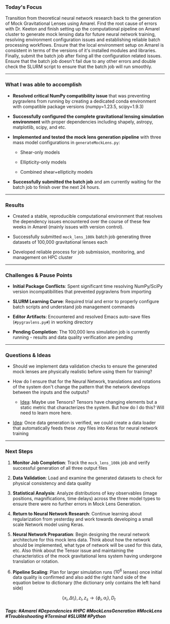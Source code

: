 ### Today's Focus

Transition from theoretical neural network research back to the generation of Mock Gravitational Lenses using Amarel. Find the root cause of errors with Dr. Keeton and finish setting up the computational pipeline on Amarel cluster to generate mock lensing data for future neural network training, resolving environment configuration issues and establishing reliable batch processing workflows. Ensure that the local environment setup on Amarel is consistent in terms of the versions of it's installed modules and libraries. Finally, submit the batch job after fixing all the configuration related issues. Ensure that the batch job doesn't fail due to any other errors and double check the SLURM script to ensure that the batch job will run smoothly.
***
### What I was able to accomplish

- **Resolved critical NumPy compatibility issue** that was preventing pygravlens from running by creating a dedicated conda environment with compatible package versions (numpy=1.23.5, scipy=1.9.3)
    
- **Successfully configured the complete gravitational lensing simulation environment** with proper dependencies including shapely, astropy, matplotlib, scipy, and etc.
    
- **Implemented and tested the mock lens generation pipeline** with three mass model configurations in `generateMockLens.py`:
    
    - Shear-only models
        
    - Ellipticity-only models
        
    - Combined shear+ellipticity models

- **Successfully submitted the batch job** and am currently waiting for the batch job to finish over the next 24 hours.
***
### Results

- Created a stable, reproducible computational environment that resolves the dependency issues encountered over the course of these few weeks in Amarel (mainly issues with version control).

- Successfully submitted `mock_lens_100k` batch job generating three datasets of 100,000 gravitational lenses each

- Developed reliable process for job submission, monitoring, and management on HPC cluster
***
### Challenges & Pause Points

- **Initial Package Conflicts**: Spent significant time resolving NumPy/SciPy version incompatibilities that prevented pygravlens from importing
    
- **SLURM Learning Curve**: Required trial and error to properly configure batch scripts and understand job management commands
    
- **Editor Artifacts**: Encountered and resolved Emacs auto-save files (`#pygravlens.py#`) in working directory
    
- **Pending Completion**: The 100,000 lens simulation job is currently running - results and data quality verification are pending
***
### Questions & Ideas

- Should we implement data validation checks to ensure the generated mock lenses are physically realistic before using them for training?

- How do I ensure that for the Neural Network, translations and rotations of the system don't change the pattern that the network develops between the inputs and the outputs? 
	- <u>Idea</u>: Maybe use Tensors? Tensors have changing elements but a static metric that characterizes the system. But how do I do this? Will need to learn more here.

- <u>Idea</u>: Once data generation is verified, we could create a data loader that automatically feeds these .npy files into Keras for neural network training
***
### Next Steps

1. **Monitor Job Completion**: Track the `mock_lens_100k` job and verify successful generation of all three output files
    
2. **Data Validation**: Load and examine the generated datasets to check for physical consistency and data quality
    
3. **Statistical Analysis**: Analyze distributions of key observables (image positions, magnifications, time delays) across the three model types to ensure there were no further errors in Mock Lens Generation.

4. **Return to Neural Network Research**: Continue learning about regularization from yesterday and work towards developing a small scale Network model using Keras.

5. **Neural Network Preparation**: Begin designing the neural network architecture for this mock lens data. Think about how the network should be implemented, what type of network will be used for this data, etc. Also think about the Tensor issue and maintaining the characteristics of the mock gravitational lens system having undergone translation or rotation.
    
6. **Pipeline Scaling**: Plan for larger simulation runs ($10^6$ lenses) once initial data quality is confirmed and also add the right hand side of the equation below to dictionary (the dictionary only contains the left hand side)

	```math 
	\left\{x_{i}, \Delta t_i\right\}, z_{l}, z_{s} \rightarrow 
	\left\{\phi_{i}, \alpha_{i}\right\}, D_t 
	```

##### Tags: #Amarel #Dependencies #HPC #MockLensGeneration #MockLens #Troubleshooting #Terminal #SLURM #Python 




